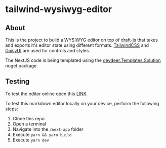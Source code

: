 # tailwind-wysiwyg-editor

## About

This is the project to build a WYSIWYG editor on top of [draft-js](https://github.com/facebook/draft-js) that takes and exports it's editor state using different formats. [TailwindCSS](https://github.com/tailwindlabs/tailwindcss) and [DaisyUI](https://github.com/saadeghi/daisyui) are used for controls and styles.

The NextJS code is being templated using the [devdeer.Templates.Solution](https://www.nuget.org/packages/devdeer.Templates.Solution) nuget package.

## Testing

To test the editor online open this [LINK](https://tailwind-wysiwyg-editor.vercel.app/)

To test this markdown editor locally on your device, perform the following steps:

1. Clone this repo
2. Open a terminal
3. Navigate into the `/next-app` folder
4. Execute `yarn && yarn build`
5. Execute `yarn dev`
